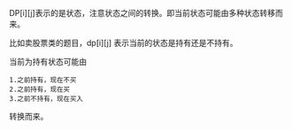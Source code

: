 DP[i][j]表示的是状态，注意状态之间的转换。即当前状态可能由多种状态转移而来。

比如卖股票类的题目，dp[i][j] 表示当前的状态是持有还是不持有。

当前为持有状态可能由

    1.之前持有，现在不买
    2.之前持有，现在买
    3.之前不持有，现在买入

转换而来。
